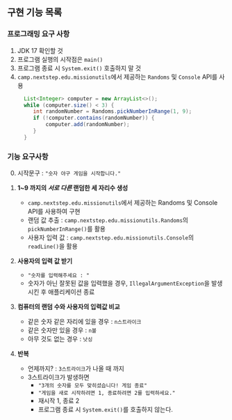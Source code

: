 ## 구현 기능 목록

### 프로그래밍 요구 사항
1. JDK 17 확인할 것
2. 프로그램 실행의 시작점은 `main()`
3. 프로그램 종료 시 `System.exit()` 호출하지 말 것
4. `camp.nextstep.edu.missionutils`에서 제공하는 `Randoms` 및 `Console` API를 사용
   ```java
     List<Integer> computer = new ArrayList<>();
     while (computer.size() < 3) {
        int randomNumber = Randoms.pickNumberInRange(1, 9);
        if (!computer.contains(randomNumber)) {
            computer.add(randomNumber);
        }
     }


### 기능 요구사항
0. 시작문구 : `"숫자 야구 게임을 시작합니다."`
1. **1~9 까지의 _서로 다른_ 랜덤한 세 자리수 생성**
   - `camp.nextstep.edu.missionutils`에서 제공하는 Randoms 및 Console API를 사용하여 구현
   - 랜덤 값 추출 : `camp.nextstep.edu.missionutils.Randoms`의 `pickNumberInRange()`를 활용
   - 사용자 입력 값 : `camp.nextstep.edu.missionutils.Console`의 `readLine()`을 활용


2. **사용자의 입력 값 받기**
    - `"숫자를 입력해주세요 : "`
    - 숫자가 아닌 잘못된 값을 입력했을 경우, `IllegalArgumentException`을 발생시킨 후 애플리케이션 종료


3. **컴퓨터의 랜덤 수와 사용자의 입력값 비교**
   - 같은 숫자 같은 자리에 있을 경우 : `n스트라이크`
   - 같은 숫자만 있을 경우 : `n볼`
   - 아무 것도 없는 경우 : `낫싱`


4. **반복**
   - 언제까지? : `3스트라이크`가 나올 때 까지
   - 3스트라이크가 발생하면
     - `"3개의 숫자를 모두 맞히셨습니다! 게임 종료"`
     - `"게임을 새로 시작하려면 1, 종료하려면 2를 입력하세요."`
     - 재시작 1, 종료 2
     - 프로그램 종료 시 `System.exit()`를 호출하지 않는다.
